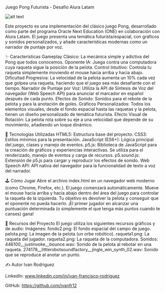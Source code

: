 Juego Pong Futurista - Desafío Alura Latam

![alt text](httpsd://i.imgur.com/83pDHcE.png)

Este proyecto es una implementación del clásico juego Pong, desarrollado como parte del programa Oracle Next Education (ONE) en colaboración con Alura Latam. El juego presenta una temática futurista/espacial, con gráficos y sonidos personalizados, y añade características modernas como un narrador de puntaje por voz.

✨ Características
Gameplay Clásico: La mecánica simple y adictiva del Pong que todos conocemos.
Oponente IA: Juega contra una computadora cuya raqueta sigue la posición de la pelota.
Control Intuitivo: Controla tu raqueta simplemente moviendo el mouse hacia arriba y hacia abajo.
Dificultad Progresiva: La velocidad de la pelota aumenta un 10% cada vez que golpea una raqueta, haciendo que el juego sea más desafiante con el tiempo.
Narrador de Puntaje por Voz: Utiliza la API de Síntesis de Voz del navegador (Web Speech API) para anunciar el marcador en español después de cada punto.
Efectos de Sonido: Sonidos para el rebote de la pelota y para la anotación de goles.
Gráficos Personalizados: Todos los elementos visuales, desde el fondo espacial hasta las raquetas y la pelota, tienen un diseño personalizado de temática futurista.
Efecto Visual de Rotación: La pelota rota sobre su eje a una velocidad que depende de su movimiento, añadiendo un toque dinámico.

🚀 Tecnologías Utilizadas
HTML5: Estructura base del proyecto.
CSS3: Estilos mínimos para la presentación.
JavaScript (ES6+): Lógica principal del juego, clases y manejo de eventos.
p5.js: Biblioteca de JavaScript para la creación de gráficos y experiencias interactivas. Se utiliza para el renderizado, manejo de eventos y carga de recursos.
p5.sound.js: Extensión de p5.js para cargar y reproducir los efectos de sonido.
Web Speech API: API nativa del navegador para la funcionalidad de texto a voz del narrador.

🕹️ Cómo Jugar
Abre el archivo index.html en un navegador web moderno (como Chrome, Firefox, etc.).
El juego comenzará automáticamente.
Mueve el mouse hacia arriba y hacia abajo dentro del área del juego para controlar la raqueta de la izquierda.
Tu objetivo es devolver la pelota y conseguir que el oponente no pueda hacerlo.
¡El primer jugador en alcanzar una puntuación determinada (o simplemente el que tenga más puntos cuando te canses) gana!

📂 Recursos del Proyecto
El juego utiliza los siguientes recursos gráficos y de audio:
Imágenes:
fondo2.png: El fondo espacial del campo de juego.
pelota.png: La imagen de la pelota (un orbe robótico).
raqueta1.png: La raqueta del jugador.
raqueta2.png: La raqueta de la computadora.
Sonidos:
446100__justinvoke__bounce.wav: Sonido de la pelota al rebotar en una raqueta.
274178__littlerobotsoundfactory__jingle_win_synth_02.wav: Sonido que se reproduce al anotar un punto.

✍️ Autor
Ivan Rodriguez

LinkedIn: www.linkedin.com/in/ivan-francisco-rodriguez

GitHub: https://github.com/ivanfr12
